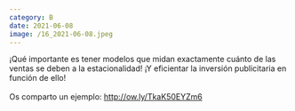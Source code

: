 ```yaml
--- 
category: B 
date: 2021-06-08 
image: /16_2021-06-08.jpeg 
--- 
```


¡Qué importante es tener modelos que midan exactamente cuánto de las ventas se deben a la estacionalidad! ¡Y eficientar la inversión publicitaria en función de ello!<br><br>Os comparto un ejemplo: http://ow.ly/TkaK50EYZm6